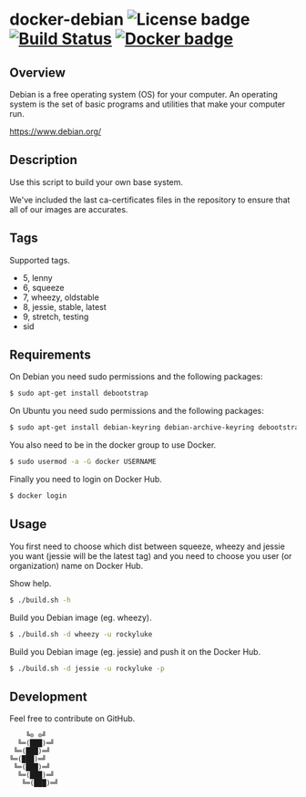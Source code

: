 # docker-debian ![License badge][license-img] [![Build Status][build-img]][build-url] [![Docker badge][docker-img]][docker-url]

## Overview

Debian is a free operating system (OS) for your computer. An operating system is
the set of basic programs and utilities that make your computer run.

https://www.debian.org/

## Description

Use this script to build your own base system.

We've included the  last ca-certificates files in the repository  to ensure that
all of our images are accurates.

## Tags

Supported tags.

- 5, lenny
- 6, squeeze
- 7, wheezy, oldstable
- 8, jessie, stable, latest
- 9, stretch, testing
- sid

## Requirements

On Debian you need sudo permissions and the following packages:

```bash
$ sudo apt-get install debootstrap
```

On Ubuntu you need sudo permissions and the following packages:

```bash
$ sudo apt-get install debian-keyring debian-archive-keyring debootstrap
```

You also need to be in the docker group to use Docker.

```bash
$ sudo usermod -a -G docker USERNAME
```

Finally you need to login on Docker Hub.

```bash
$ docker login
```

## Usage

You first need to choose which dist  between squeeze, wheezy and jessie you want
(jessie  will  be  the  latest  tag)  and  you  need  to  choose  you  user  (or
organization) name on Docker Hub.

Show help.

```bash
$ ./build.sh -h
```

Build you Debian image (eg. wheezy).

```bash
$ ./build.sh -d wheezy -u rockyluke
```

Build you Debian image (eg. jessie) and push it on the Docker Hub.

```bash
$ ./build.sh -d jessie -u rockyluke -p
```

## Development

Feel free to contribute on GitHub.

```
    ╚⊙ ⊙╝
  ╚═(███)═╝
 ╚═(███)═╝
╚═(███)═╝
 ╚═(███)═╝
  ╚═(███)═╝
   ╚═(███)═╝
```

[license-img]: https://img.shields.io/badge/license-ISC-blue.svg
[build-img]: https://travis-ci.org/rockyluke/docker-debian.svg?branch=master
[build-url]: https://travis-ci.org/rockyluke/docker-debian
[docker-img]: https://img.shields.io/docker/pulls/rockyluke/debian.svg
[docker-url]: https://registry.hub.docker.com/u/rockyluke/debian
